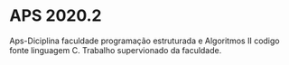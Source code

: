 # APS  2020.2
  Aps-Diciplina faculdade programação estruturada  e Algoritmos II codigo fonte linguagem C.
Trabalho supervionado da faculdade.
